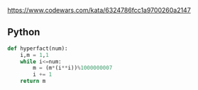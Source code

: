 https://www.codewars.com/kata/6324786fcc1a9700260a2147

## Python
```python
def hyperfact(num):
    i,m = 1,1
    while i<=num:
        m = (m*(i**i))%1000000007
        i += 1
    return m
```